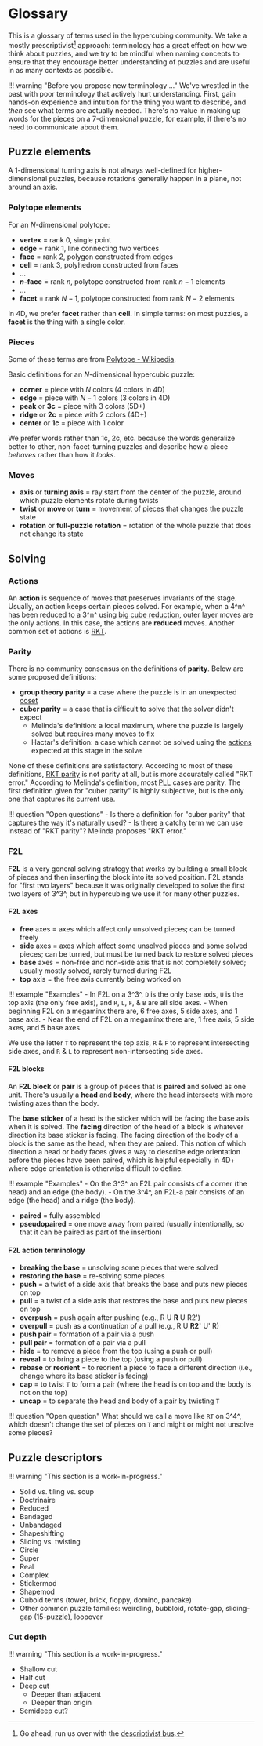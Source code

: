 # Glossary

This is a glossary of terms used in the hypercubing community. We take a mostly prescriptivist[^1] approach: terminology has a great effect on how we think about puzzles, and we try to be mindful when naming concepts to ensure that they encourage better understanding of puzzles and are useful in as many contexts as possible.

[^1]: Go ahead, run us over with the [descriptivist bus](https://www.youtube.com/watch?v=46ehrFk-gLk&t=200s).

!!! warning "Before you propose new terminology ..."
    We've wrestled in the past with poor terminology that actively hurt understanding. First, gain hands-on experience and intuition for the thing you want to describe, and _then_ see what terms are actually needed. There's no value in making up words for the pieces on a 7-dimensional puzzle, for example, if there's no need to communicate about them.

## Puzzle elements

A 1-dimensional turning axis is not always well-defined for higher-dimensional puzzles, because rotations generally happen in a plane, not around an axis.

### Polytope elements

For an $N$-dimensional polytope:

- **vertex** = rank 0, single point
- **edge** = rank 1, line connecting two vertices
- **face** = rank 2, polygon constructed from edges
- **cell** = rank 3, polyhedron constructed from faces
- ...
- **$n$-face** = rank $n$, polytope constructed from rank $n-1$ elements
- ...
- **facet** = rank $N-1$, polytope constructed from rank $N-2$ elements

In 4D, we prefer **facet** rather than **cell**. In simple terms: on most puzzles, a **facet** is the thing with a single color.

### Pieces

Some of these terms are from [Polytope - Wikipedia](https://en.m.wikipedia.org/wiki/Polytope#Elements).

Basic definitions for an $N$-dimensional hypercubic puzzle:

- **corner** = piece with $N$ colors (4 colors in 4D)
- **edge** = piece with $N-1$ colors (3 colors in 4D)
- **peak** or **3c** = piece with 3 colors (5D+)
- **ridge** or **2c** = piece with 2 colors (4D+)
- **center** or **1c** = piece with 1 color

We prefer words rather than 1c, 2c, etc. because the words generalize better to other, non-facet-turning puzzles and describe how a piece _behaves_ rather than how it _looks_.

### Moves

- **axis** or **turning axis** = ray start from the center of the puzzle, around which puzzle elements rotate during twists
- **twist** or **move** or **turn** = movement of pieces that changes the puzzle state
- **rotation** or **full-puzzle rotation** = rotation of the whole puzzle that does not change its state

## Solving

### Actions

An **action** is sequence of moves that preserves invariants of the stage. Usually, an action keeps certain pieces solved. For example, when a 4^n^ has been reduced to a 3^n^ using [big cube reduction](/methods/big-cube-reduction), outer layer moves are the only actions. In this case, the actions are **reduced** moves. Another common set of actions is [RKT](/techniques/rkt).

### Parity

There is no community consensus on the definitions of **parity**. Below are some proposed definitions:

- **group theory parity** = a case where the puzzle is in an unexpected [coset](https://en.wikipedia.org/wiki/Coset)
- **cuber parity** = a case that is difficult to solve that the solver didn't expect
    - Melinda's definition: a local maximum, where the puzzle is largely solved but requires many moves to fix
    - Hactar's definition: a case which cannot be solved using the [actions](#actions) expected at this stage in the solve

None of these definitions are satisfactory. According to most of these definitions, [RKT parity](/techniques/rkt#parity) is not parity at all, but is more accurately called "RKT error." According to Melinda's definition, most [PLL](https://www.speedsolving.com/wiki/index.php/PLL) cases are parity. The first definition given for "cuber parity" is highly subjective, but is the only one that captures its current use.

!!! question "Open questions"
    - Is there a definition for "cuber parity" that captures the way it's naturally used?
    - Is there a catchy term we can use instead of "RKT parity"? Melinda proposes "RKT error."

### F2L

**F2L** is a very general solving strategy that works by building a small block of pieces and then inserting the block into its solved position. F2L stands for "first two layers" because it was originally developed to solve the first two layers of 3^3^, but in hypercubing we use it for many other puzzles.

#### F2L axes

- **free** axes = axes which affect only unsolved pieces; can be turned freely
- **side** axes = axes which affect some unsolved pieces and some solved pieces; can be turned, but must be turned back to restore solved pieces
- **base** axes = non-free and non-side axis that is not completely solved; usually mostly solved, rarely turned during F2L
- **top** axis = the free axis currently being worked on

!!! example "Examples"
    - In F2L on a 3^3^, `D` is the only base axis, `U` is the top axis (the only free axis), and `R`, `L`, `F`, & `B` are all side axes.
    - When beginning F2L on a megaminx there are, 6 free axes, 5 side axes, and 1 base axis.
    - Near the end of F2L on a megaminx there are, 1 free axis, 5 side axes, and 5 base axes.

We use the letter `T` to represent the top axis, `R` & `F` to represent intersecting side axes, and `R` & `L` to represent non-intersecting side axes.

#### F2L blocks

An **F2L block** or **pair** is a group of pieces that is **paired** and solved as one unit. There's usually a **head** and **body**, where the head intersects with more twisting axes than the body.

The **base sticker** of a head is the sticker which will be facing the base axis when it is solved. The **facing** direction of the head of a block is whatever direction its base sticker is facing. The facing direction of the body of a block is the same as the head, when they are paired. This notion of which direction a head or body faces gives a way to describe edge orientation before the pieces have been paired, which is helpful especially in 4D+ where edge orientation is otherwise difficult to define.

!!! example "Examples"
    - On the 3^3^ an F2L pair consists of a corner (the head) and an edge (the body).
    - On the 3^4^, an F2L-a pair consists of an edge (the head) and a ridge (the body).

- **paired** = fully assembled
- **pseudopaired** = one move away from paired (usually intentionally, so that it can be paired as part of the insertion)

#### F2L action terminology

- **breaking the base** = unsolving some pieces that were solved
- **restoring the base** = re-solving some pieces
- **push** = a twist of a side axis that breaks the base and puts new pieces on top
- **pull** = a twist of a side axis that restores the base and puts new pieces on top
- **overpush** = push again after pushing (e.g., R U **R** U R2')
- **overpull** = push as a continuation of a pull (e.g., R U **R2'** U' R)
- **push pair** = formation of a pair via a push
- **pull pair** = formation of a pair via a pull
- **hide** = to remove a piece from the top (using a push or pull)
- **reveal** = to bring a piece to the top (using a push or pull)
- **rebase** or **reorient** = to reorient a piece to face a different direction (i.e., change where its base sticker is facing)
- **cap** = to twist `T` to form a pair (where the head is on top and the body is not on the top)
- **uncap** = to separate the head and body of a pair by twisting `T`

!!! question "Open question"
    What should we call a move like `RT` on 3^4^, which doesn't change the set of pieces on `T` and might or might not unsolve some pieces?

## Puzzle descriptors

!!! warning "This section is a work-in-progress."

- Solid vs. tiling vs. soup
- Doctrinaire
- Reduced
- Bandaged
- Unbandaged
- Shapeshifting
- Sliding vs. twisting
- Circle
- Super
- Real
- Complex
- Stickermod
- Shapemod
- Cuboid terms (tower, brick, floppy, domino, pancake)
- Other common puzzle families: weirdling, bubbloid, rotate-gap, sliding-gap (15-puzzle), loopover

### Cut depth

!!! warning "This section is a work-in-progress."

- Shallow cut
- Half cut
- Deep cut
    - Deeper than adjacent
    - Deeper than origin
- Semideep cut?
